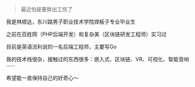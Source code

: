 > 最近怕是要胖出工伤了

我是林顺达，东川路男子职业技术学院焊板子专业毕业生

之前在百姓网（PHP后端开发）和复杂美（区块链研发工程师）实习过

目前是英语流利说的一名后端工程师，主要写Go

我的技术栈很杂，接触过的东西很多：嵌入式、区块链、VR、可视化、智能音响······

希望能一直保持自己的好奇心～
